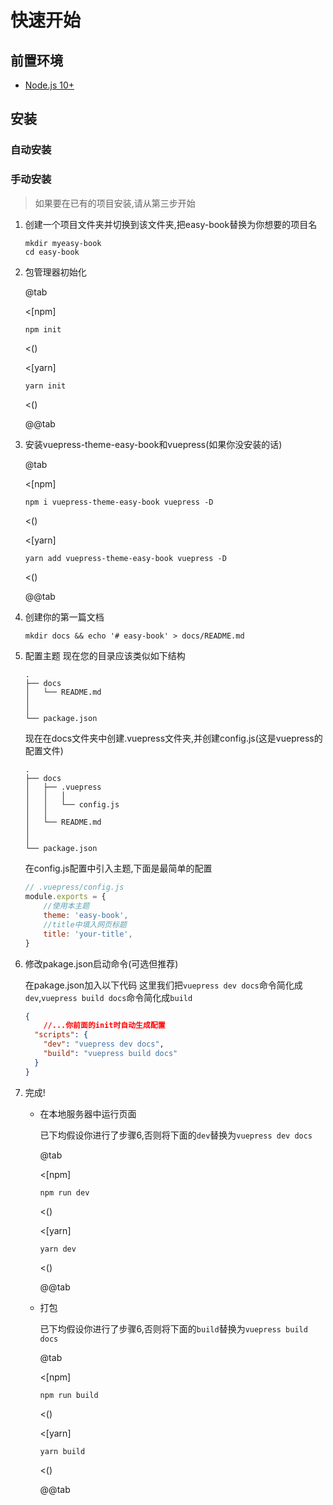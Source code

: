 # 快速开始
## 前置环境
- [Node.js 10+](https://nodejs.org/en)

## 安装
### 自动安装
### 手动安装
> 如果要在已有的项目安装,请从第三步开始
1. 创建一个项目文件夹并切换到该文件夹,把easy-book替换为你想要的项目名
    ```
    mkdir myeasy-book
    cd easy-book
    ```
2. 包管理器初始化


    @tab

    <[npm]

    ```sh
    npm init
    ```

    <()

    <[yarn]

    ```
    yarn init 
    ```
    <()

    @@tab

3. 安装vuepress-theme-easy-book和vuepress(如果你没安装的话)
   

    @tab

    <[npm]

    ```
    npm i vuepress-theme-easy-book vuepress -D
    ```

    <()

    <[yarn]

    ```
    yarn add vuepress-theme-easy-book vuepress -D
    ```

    <()

    @@tab




4. 创建你的第一篇文档
    ```
    mkdir docs && echo '# easy-book' > docs/README.md
    ```
5. 配置主题
    现在您的目录应该类似如下结构
     ```
    .
    ├── docs
    │   └── README.md
    │   
    │ 
    └── package.json
    ```
    现在在docs文件夹中创建.vuepress文件夹,并创建config.js(这是vuepress的配置文件)
    ```
    .
    ├── docs
    │   ├── .vuepress 
    │   │   │
    │   │   └── config.js
    │   │ 
    │   └── README.md
    │   
    │ 
    └── package.json
    ```
    在config.js配置中引入主题,下面是最简单的配置
    ```js
    // .vuepress/config.js
    module.exports = {
        //使用本主题
        theme: 'easy-book',
        //title中填入网页标题
        title: 'your-title',
    }
    ```
6. 修改pakage.json启动命令(可选但推荐)
   
   在pakage.json加入以下代码
   这里我们把`vuepress dev docs`命令简化成`dev`,`vuepress build docs`命令简化成`build`
   
    ```json
    {
        //...你前面的init时自动生成配置
      "scripts": {
        "dev": "vuepress dev docs",
        "build": "vuepress build docs"
      }
    }
    ```

7. 完成!
   - 在本地服务器中运行页面

        已下均假设你进行了步骤6,否则将下面的`dev`替换为`vuepress dev docs`

        @tab

        <[npm]

        ```
        npm run dev
        ```

        <()

        <[yarn]

        ```
        yarn dev
        ```
        <()

        @@tab
       
   - 打包

        已下均假设你进行了步骤6,否则将下面的`build`替换为`vuepress build docs`

        @tab

        <[npm]

        ```
        npm run build
        ```

        <()

        <[yarn]

        ```
        yarn build
        ```
        <()

        @@tab